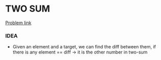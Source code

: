# TWO SUM
[Problem link](https://leetcode.com/problems/two-sum/)

### IDEA
- Given an element and a target, we can find the diff between them, if there is any element == diff -> it is the other number in two-sum

